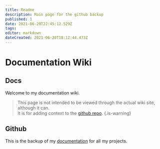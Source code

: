 ```yaml
---
title: Readme
description: Main page for the github backup
published: 1
date: 2021-06-20T22:45:12.529Z
tags: 
editor: markdown
dateCreated: 2021-06-20T18:12:44.473Z
---
```


# Documentation Wiki

## Docs

Welcome to my documentation wiki.
> This page is not intended to be viewed through the actual wiki site, although it can.  
It is for adding context to the [github repo](https://github.com/RoryNesbitt/wiki).
{.is-warning}

## Github

This is the backup of my [documentation](https://docs.rorynesbittdesign.com) for all my projects.
